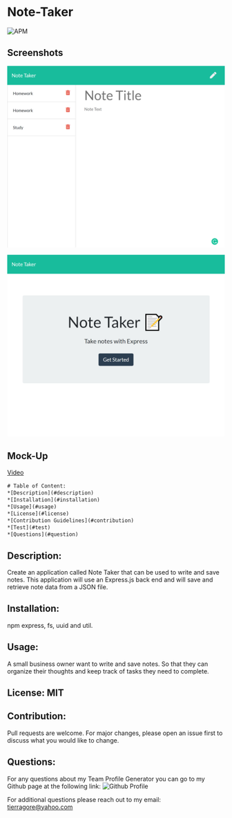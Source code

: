 # Note-Taker

![APM](https://img.shields.io/apm/l/open)

## Screenshots


![Screenshots](./Note_Taker.png)

![Screenshots](./Note_taker_Main.png)



## Mock-Up
[Video](https://drive.google.com/file/d/1oQLs3-e0oCmV35OC7y3imaX0qEEtGZ6Z/view?usp=sharing)
    
    # Table of Content: 
    *[Description](#description)
    *[Installation](#installation)
    *[Usage](#usage)
    *[License](#license)
    *[Contribution Guidelines](#contribution)
    *[Test](#test)
    *[Questions](#question)
    
## Description: 
Create an application called Note Taker that can be used to write and save notes.  This application will use an Express.js back end and will save and retrieve note data from a JSON file.

## Installation: 
npm express, fs, uuid and util.

## Usage: 
A small business owner want to write and save notes. So that they can organize their thoughts and keep track of tasks they need to complete.

## License: MIT

## Contribution: 
Pull requests are welcome.  For major changes, please open an issue first to discuss what you would like to change.

    
## Questions:

For any questions about my Team Profile Generator you can go to my Github page at the following link:
![Github Profile](https://github.com/tmgorogers/Team-Profile-Generator)
     
For additional questions please reach out to my email: tierragore@yahoo.com

